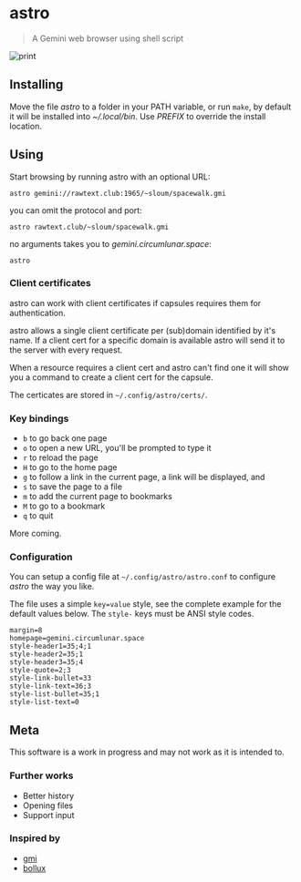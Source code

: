 # astro

> A Gemini web browser using shell script

![print](https://github.com/blmayer/astro/blob/main/astro.png?raw=true)


## Installing

Move the file *astro* to a folder in your PATH variable, or
run `make`, by default it will be installed into *~/.local/bin*.
Use *PREFIX* to override the install location.


## Using

Start browsing by running astro with an optional URL:

`astro gemini://rawtext.club:1965/~sloum/spacewalk.gmi`

you can omit the protocol and port:

`astro rawtext.club/~sloum/spacewalk.gmi`

no arguments takes you to *gemini.circumlunar.space*:

`astro`

### Client certificates

astro can work with client certificates if capsules requires them for authentication.

astro allows a single client certificate per (sub)domain identified by it's name. If a client cert for a specific domain is available astro will send it to the server with every request.

When a resource requires a client cert and astro can't find one it will show you a command to create a client cert for the capsule.

The certicates are stored in `~/.config/astro/certs/`.

### Key bindings

- `b` to go back one page
- `o` to open a new URL, you'll be prompted to type it
- `r` to reload the page
- `H` to go to the home page
- `g` to follow a link in the current page, a link will be displayed, and
- `s` to save the page to a file
- `m` to add the current page to bookmarks
- `M` to go to a bookmark
- `q` to quit

More coming.

### Configuration

You can setup a config file at `~/.config/astro/astro.conf` to configure *astro* the way you like.

The file uses a simple `key=value` style, see the complete example for the default values below. The `style-` keys must be ANSI style codes.

```
margin=8
homepage=gemini.circumlunar.space
style-header1=35;4;1
style-header2=35;1
style-header3=35;4
style-quote=2;3
style-link-bullet=33
style-link-text=36;3
style-list-bullet=35;1
style-list-text=0
```

## Meta

This software is a work in progress and may not work as it is intended to.


### Further works

- Better history
- Opening files
- Support input


### Inspired by

- [gmi](https://sr.ht/~chambln/gmi/)
- [bollux](https://sr.ht/~acdw/bollux/)

